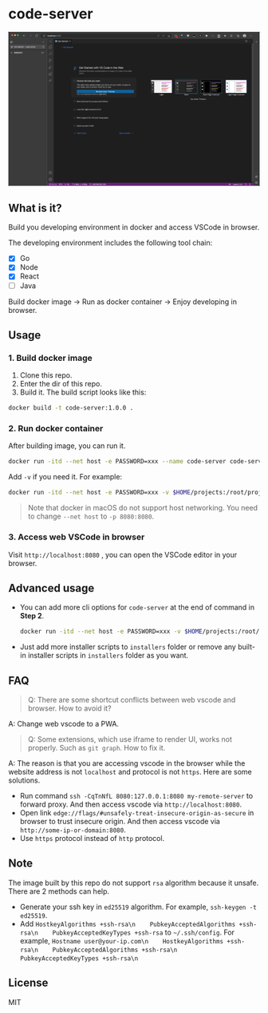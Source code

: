 # code-server

![1](./cover.jpeg)

## What is it?

Build you developing environment in docker and access VSCode in browser.

The developing environment includes the following tool chain:
- [x] Go
- [x] Node
- [x] React
- [ ] Java

Build docker image -> Run as docker container -> Enjoy developing in browser.

## Usage

### 1. Build docker image

1. Clone this repo.
2. Enter the dir of this repo.
3. Build it. The build script looks like this:

```bash
docker build -t code-server:1.0.0 .
```

### 2. Run docker container

After building image, you can run it.

```sh
docker run -itd --net host -e PASSWORD=xxx --name code-server code-server:1.0.0
```

Add `-v` if you need it. For example:

```sh
docker run -itd --net host -e PASSWORD=xxx -v $HOME/projects:/root/projects -v $HOME/.ssh:/root/.ssh -v $HOME/.gitconfig:/root/.gitconfig -v $HOME/.zsh_history:/root/.zsh_history -v $HOME/.go:/root/go --name code-server code-server:1.0.0
```

> Note that docker in macOS do not support host networking. You need to change `--net host` to `-p 8080:8080`.

### 3. Access web VSCode in browser

Visit `http://localhost:8080` , you can open the VSCode editor in your browser.

## Advanced usage

- You can add more cli options for `code-server` at the end of command in __Step 2__.
    ```sh
    docker run -itd --net host -e PASSWORD=xxx -v $HOME/projects:/root/projects -v $HOME/.ssh:/root/.ssh -v $HOME/.gitconfig:/root/.gitconfig -v $HOME/.zsh_history:/root/.zsh_history -v $HOME/.go:/root/go --name code-server code-server:1.0.0 --bind-addr 0.0.0.0:8080 --disable-update-check --disable-getting-started-override --disable-workspace-trust
    ```
- Just add more installer scripts to `installers` folder or remove any built-in installer scripts in `installers` folder as you want.

## FAQ

> Q: There are some shortcut conflicts between web vscode and browser. How to avoid it?

A: Change web vscode to a PWA.

> Q: Some extensions, which use iframe to render UI, works not properly. Such as `git graph`. How to fix it.

A: The reason is that you are accessing vscode in the browser while the website address is not `localhost` and protocol is not `https`. Here are some solutions.
- Run command `ssh -CqTnNfL 8080:127.0.0.1:8080 my-remote-server` to forward proxy. And then access vscode via `http://localhost:8080`.
- Open link `edge://flags/#unsafely-treat-insecure-origin-as-secure` in browser to trust insecure origin. And then access vscode via `http://some-ip-or-domain:8080`.
- Use `https` protocol instead of `http` protocol.


## Note

The image built by this repo do not support `rsa` algorithm because it unsafe. There are 2 methods can help.
- Generate your ssh key in `ed25519` algorithm. For example, `ssh-keygen -t ed25519`.
- Add `HostkeyAlgorithms +ssh-rsa\n    PubkeyAcceptedAlgorithms +ssh-rsa\n    PubkeyAcceptedKeyTypes +ssh-rsa` to `~/.ssh/config`. For example, `Hostname user@your-ip.com\n    HostkeyAlgorithms +ssh-rsa\n    PubkeyAcceptedAlgorithms +ssh-rsa\n    PubkeyAcceptedKeyTypes +ssh-rsa\n`

## License

MIT
